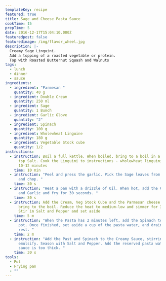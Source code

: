 ```yaml
---
templateKey: recipe
featured: true
title: Sage and Cheese Pasta Sauce
cookTime: 15
prepTime: 5
date: 2016-12-17T15:04:10.000Z
featuredpost: false
featuredimage: /img/flavor_wheel.jpg
description: |-
  Creamy Sage Linguini. 
  Add a topping of a roasted vegetable or protein.
  Top with Roasted Butternut Squash and Walnuts
tags:
  - lunch
  - dinner
  - sauce
ingredients:
  - ingredient: "Parmesan "
    quantity: 40 g
  - ingredient: Double Cream
    quantity: 250 ml
  - ingredient: Sage
    quantity: 1 Bunch
  - ingredient: Garlic Glove
    quantity: "2"
  - ingredient: Spinach
    quantity: 100 g
  - ingredient: Wholewheat Linguine
    quantity: 180 g
  - ingredient: Vegetable Stock cube
    quantity: 1/2
instructions:
  - instruction: Boil a full kettle. When boiled, bring to a boil in a pan with 1/2
      tsp Salt. Cook the Linguini to instructions - wholewheat linguini takes
      10-12 minutes
    time: 10 min
  - instruction: "Peel and press the garlic. Pick the Sage leaves from their stalks
      and chop. "
    time: 30 s
  - instruction: "Heat a pan with a drizzle of Oil. When hot, add the Chopped Sage
      and Garlic and fry for 30 seconds. "
    time: 30 s
  - instruction: Add the Cream, Veg Stock Cube and the Parmesan cheese. Stir and
      bring to the boil. Reduce the heat to medium-low and simmer for 3-4 mins.
      Stir in Salt and Pepper and set aside
    time: 5 m
  - instruction: "When the Pasta has 2 minutes left, add the Spinach to the pasta
      pot. Once finished, set aside a cup of the pasta water, and drain the
      rest. "
    time: 2 m
  - instruction: "Add the Past and Spinach to the Creamy Sauce, stirring to coat and
      emulsify. Season with Salt and Pepper. Add the reserved pasta water if the
      sauce is too thick. "
    time: 30 s
tools:
  - Pot
  - Frying pan
  - ""
---
```

